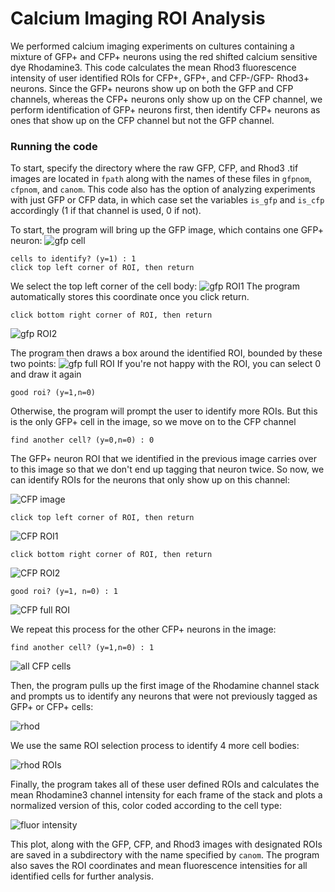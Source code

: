 # Calcium Imaging ROI Analysis
We performed calcium imaging experiments on cultures containing a mixture of GFP+ and CFP+ neurons using the red shifted calcium sensitive dye Rhodamine3. This code calculates the mean Rhod3 fluorescence intensity of user identified ROIs for CFP+, GFP+, and CFP-/GFP- Rhod3+ neurons. Since the GFP+ neurons show up on both the GFP and CFP channels, whereas the CFP+ neurons only show up on the CFP channel, we perform identification of GFP+ neurons first, then identify CFP+ neurons as ones that show up on the CFP channel but not the GFP channel. 

### Running the code
To start, specify the directory where the raw GFP, CFP, and Rhod3 .tif images are located in `fpath` along with the names of these files in `gfpnom`, `cfpnom`, and `canom`. This code also has the option of analyzing experiments with just GFP or CFP data, in which case set the variables `is_gfp` and `is_cfp` accordingly (1 if that channel is used, 0 if not). 

To start, the program will bring up the GFP image, which contains one GFP+ neuron:
![gfp cell](/readme_screenshots/gfp1.png)
```
cells to identify? (y=1) : 1
click top left corner of ROI, then return
```
We select the top left corner of the cell body:
![gfp ROI1](/readme_screenshots/gfp2.png)
The program automatically stores this coordinate once you click return.
```
click bottom right corner of ROI, then return
```
![gfp ROI2](/readme_screenshots/gfp3.png)

The program then draws a box around the identified ROI, bounded by these two points:
![gfp full ROI](/readme_screenshots/gfp4.png)
If you're not happy with the ROI, you can select 0 and draw it again

```
good roi? (y=1,n=0)
```
Otherwise, the program will prompt the user to identify more ROIs. But this is the only GFP+ cell in the image, so we move on to the CFP channel

```
find another cell? (y=0,n=0) : 0
```
The GFP+ neuron ROI that we identified in the previous image carries over to this image so that we don't end up tagging that neuron twice. So now, we can identify ROIs for the neurons that only show up on this channel:

![CFP image](/readme_screenshots/cfp1.png)
```
click top left corner of ROI, then return
```

![CFP ROI1](/readme_screenshots/cfp2.png)
```
click bottom right corner of ROI, then return
```

![CFP ROI2](/readme_screenshots/cfp3.png)

```
good roi? (y=1, n=0) : 1
```

![CFP full ROI](/readme_screenshots/cfp4.png)

We repeat this process for the other CFP+ neurons in the image:

```
find another cell? (y=1,n=0) : 1
```

![all CFP cells](/readme_screenshots/cfp5.png)

Then, the program pulls up the first image of the Rhodamine channel stack and prompts us to identify any neurons that were not previously tagged as GFP+ or CFP+ cells:

![rhod](/readme_screenshots/rhod1.png)

We use the same ROI selection process to identify 4 more cell bodies:

![rhod ROIs](/readme_screenshots/rhod2.png)

Finally, the program takes all of these user defined ROIs and calculates the mean Rhodamine3 channel intensity for each frame of the stack and plots a normalized version of this, color coded according to the cell type:

![fluor intensity](/readme_screenshots/means.png)

This plot, along with the GFP, CFP, and Rhod3 images with designated ROIs are saved in a subdirectory with the name specified by `canom`. The program also saves the ROI coordinates and mean fluorescence intensities for all identified cells for further analysis. 
